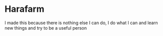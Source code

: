 # Harafarm
I made this because there is nothing else I can do, I do what I can and learn new things and try to be a useful person
